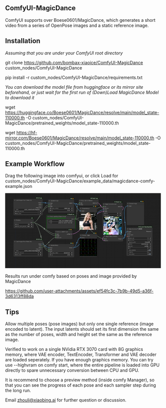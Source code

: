 ## ComfyUI-MagicDance
ComfyUI supports over Boese0601/MagicDance, which generates a short video from a series of OpenPose images and a static reference image.

## Installation

_Assuming that you are under your ComfyUI root directory_

git clone https://github.com/bombax-xiaoice/ComfyUI-MagicDance custom_nodes/ComfyUI-MagicDance

pip install -r custom_nodes/ComfyUI-MagicDance/requirements.txt

_You can download the model file from huggingface or its mirror site beforehand, or just wait for the first run of (Down)Load MagicDance Model to download it_

wget https://huggingface.co/Boese0601/MagicDance/resolve/main/model_state-110000.th -O custom_nodes/ComfyUI-MagicDance/pretrained_weights/model_state-110000.th

wget https://hf-mirror.com/Boese0601/MagicDance/resolve/main/model_state-110000.th -O custom_nodes/ComfyUI-MagicDance/pretrained_weights/model_state-110000.th

## Example Workflow
Drag the following image into comfyui, or click Load for custom_nodes/ComfyUI-MagicDance/example_data/magicdance-comfy-example.json

![](example_data/magicdance-comfy-example.png)

Results run under comfy based on poses and image provided by MagicDance

https://github.com/user-attachments/assets/ef54fc3c-7b9b-49d5-a36f-3d6313ff88da

## Tips
Allow multiple poses (pose images) but only one single reference (image encoded to latent). The input latents should set its first dimension the same as the number of poses, width and height set the same as the reference image.

Verified to work on a single NVidia RTX 3070 card with 8G graphics memory, where VAE encoder, TextEncoder, Transformer and VAE decoder are loaded seperately. If you have enough graphics memory. You can try use --highvram on comfy start, where the entire pipeline is loaded into GPU directly to spare unnecessary conversion between CPU and GPU.

It is recommend to choose a preview method (inside comfy Manager), so that you can see the progress of each pose and each sampler step during the long run.

Email zhouli@xiaobing.ai for further question or discussion.
